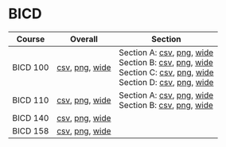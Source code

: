 # BICD

| Course | Overall | Section |
| ------ | ------- | ------- |
| BICD 100 | [csv](https://github.com/UCSD-Historical-Enrollment-Data/2023Spring/blob/main/overall/BICD%20100.csv), [png](https://raw.githubusercontent.com/UCSD-Historical-Enrollment-Data/2023Spring/main/plot_overall/BICD%20100.png), [wide](https://raw.githubusercontent.com/UCSD-Historical-Enrollment-Data/2023Spring/main/plot_overall_wide/BICD%20100.png) | Section A: [csv](https://github.com/UCSD-Historical-Enrollment-Data/2023Spring/blob/main/section/BICD%20100_A.csv), [png](https://raw.githubusercontent.com/UCSD-Historical-Enrollment-Data/2023Spring/main/plot_section/BICD%20100_A.png), [wide](https://raw.githubusercontent.com/UCSD-Historical-Enrollment-Data/2023Spring/main/plot_section_wide/BICD%20100_A.png)<br>Section B: [csv](https://github.com/UCSD-Historical-Enrollment-Data/2023Spring/blob/main/section/BICD%20100_B.csv), [png](https://raw.githubusercontent.com/UCSD-Historical-Enrollment-Data/2023Spring/main/plot_section/BICD%20100_B.png), [wide](https://raw.githubusercontent.com/UCSD-Historical-Enrollment-Data/2023Spring/main/plot_section_wide/BICD%20100_B.png)<br>Section C: [csv](https://github.com/UCSD-Historical-Enrollment-Data/2023Spring/blob/main/section/BICD%20100_C.csv), [png](https://raw.githubusercontent.com/UCSD-Historical-Enrollment-Data/2023Spring/main/plot_section/BICD%20100_C.png), [wide](https://raw.githubusercontent.com/UCSD-Historical-Enrollment-Data/2023Spring/main/plot_section_wide/BICD%20100_C.png)<br>Section D: [csv](https://github.com/UCSD-Historical-Enrollment-Data/2023Spring/blob/main/section/BICD%20100_D.csv), [png](https://raw.githubusercontent.com/UCSD-Historical-Enrollment-Data/2023Spring/main/plot_section/BICD%20100_D.png), [wide](https://raw.githubusercontent.com/UCSD-Historical-Enrollment-Data/2023Spring/main/plot_section_wide/BICD%20100_D.png) |
| BICD 110 | [csv](https://github.com/UCSD-Historical-Enrollment-Data/2023Spring/blob/main/overall/BICD%20110.csv), [png](https://raw.githubusercontent.com/UCSD-Historical-Enrollment-Data/2023Spring/main/plot_overall/BICD%20110.png), [wide](https://raw.githubusercontent.com/UCSD-Historical-Enrollment-Data/2023Spring/main/plot_overall_wide/BICD%20110.png) | Section A: [csv](https://github.com/UCSD-Historical-Enrollment-Data/2023Spring/blob/main/section/BICD%20110_A.csv), [png](https://raw.githubusercontent.com/UCSD-Historical-Enrollment-Data/2023Spring/main/plot_section/BICD%20110_A.png), [wide](https://raw.githubusercontent.com/UCSD-Historical-Enrollment-Data/2023Spring/main/plot_section_wide/BICD%20110_A.png)<br>Section B: [csv](https://github.com/UCSD-Historical-Enrollment-Data/2023Spring/blob/main/section/BICD%20110_B.csv), [png](https://raw.githubusercontent.com/UCSD-Historical-Enrollment-Data/2023Spring/main/plot_section/BICD%20110_B.png), [wide](https://raw.githubusercontent.com/UCSD-Historical-Enrollment-Data/2023Spring/main/plot_section_wide/BICD%20110_B.png) |
| BICD 140 | [csv](https://github.com/UCSD-Historical-Enrollment-Data/2023Spring/blob/main/overall/BICD%20140.csv), [png](https://raw.githubusercontent.com/UCSD-Historical-Enrollment-Data/2023Spring/main/plot_overall/BICD%20140.png), [wide](https://raw.githubusercontent.com/UCSD-Historical-Enrollment-Data/2023Spring/main/plot_overall_wide/BICD%20140.png) |  |
| BICD 158 | [csv](https://github.com/UCSD-Historical-Enrollment-Data/2023Spring/blob/main/overall/BICD%20158.csv), [png](https://raw.githubusercontent.com/UCSD-Historical-Enrollment-Data/2023Spring/main/plot_overall/BICD%20158.png), [wide](https://raw.githubusercontent.com/UCSD-Historical-Enrollment-Data/2023Spring/main/plot_overall_wide/BICD%20158.png) |  |
